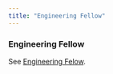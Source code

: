 ```yaml
---
title: "Engineering Fellow"
---
```


### Engineering Fellow

See [Engineering Felow](/job-families/engineering/fellow).
